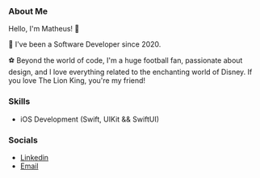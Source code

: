 ### About Me

Hello, I'm Matheus! 👋

🚀 I've been a Software Developer since 2020.

⚽ Beyond the world of code, I'm a huge football fan, passionate about design, and I love everything related to the enchanting world of Disney. If you love The Lion King, you're my friend!

### Skills

- iOS Development (Swift, UIKit && SwiftUI)

###  Socials
- <a href="https://www.linkedin.com/in/matheuszx/">Linkedin</a>
- <a href="mathferreiranasc12@gmail.com">Email</a>
</div>
